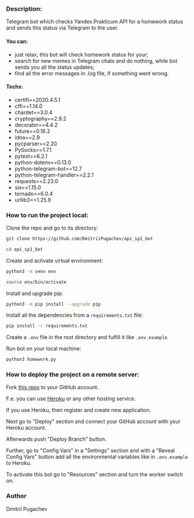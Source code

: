 ### Description:
Telegram bot which checks Yandex.Prakticum API for a homework status and sends this status via Telegram to the user.
#### You can:
  * just relax, this bot will check homework status for your;
  * search for new memes in Telegram chats and do nothing, while bot sends you all the status updates;
  * find all the error messages in .log file, if something went wrong.
#### Techs:
  * certifi==2020.4.5.1
  * cffi==1.14.0
  * chardet==3.0.4
  * cryptography==2.9.2
  * decorator==4.4.2
  * future==0.18.2
  * idna==2.9
  * pycparser==2.20
  * PySocks==1.7.1
  * pytest==6.2.1 
  * python-dotenv==0.13.0 
  * python-telegram-bot==12.7
  * python-telegram-handler==2.2.1
  * requests==2.23.0
  * six==1.15.0
  * tornado==6.0.4
  * urllib3==1.25.9
### How to run the project local:
Clone the repo and go to its directory:
```bash
git clone https://github.com/DmitriiPugachev/api_sp1_bot
```
```bash
cd api_sp1_bot
```
Create and activate virtual environment:
```bash
python3 -m venv env
```
```bash
source env/bin/activate
```
Install and upgrade pip:
```bash
python3 -m pip install --upgrade pip
```
Install all the dependencies from a ```requirements.txt``` file:
```bash
pip install -r requirements.txt
```
Create a ```.env``` file in the root directory and fulfill it like ```.env.example```.

Run bot on your local machine:
```bash
python3 homework.py
```

### How to deploy the project on a remote server:
Fork [this repo](https://github.com/DmitriiPugachev/api_sp1_bot) to your
GitHub account.

F.e. you can use [Heroku](https://www.heroku.com/) or any other hosting service.

If you use Heroku, then register and create new application.

Next go to "Deploy" section and connect your GitHub account with your Heroku account.

Afterwards push "Deploy Branch" button.

Further, go to "Config Vars" in a "Settings" section and with a "Reveal Config Vars" button add all the environmental variables like in ```.env.example``` to Heroku.

To activate this bot go to "Resources" section and turn the worker switch on.  

### Author
Dmitrii Pugachev
